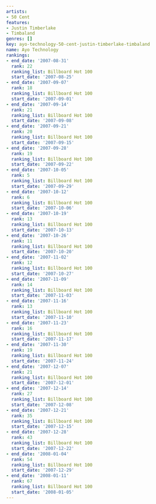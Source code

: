 ```yaml
---
artists:
- 50 Cent
features:
- Justin Timberlake
- Timbaland
genres: []
key: ayo-technology-50-cent-justin-timberlake-timbaland
name: Ayo Technology
rankings:
- end_date: '2007-08-31'
  rank: 22
  ranking_list: Billboard Hot 100
  start_date: '2007-08-25'
- end_date: '2007-09-07'
  rank: 18
  ranking_list: Billboard Hot 100
  start_date: '2007-09-01'
- end_date: '2007-09-14'
  rank: 21
  ranking_list: Billboard Hot 100
  start_date: '2007-09-08'
- end_date: '2007-09-21'
  rank: 20
  ranking_list: Billboard Hot 100
  start_date: '2007-09-15'
- end_date: '2007-09-28'
  rank: 19
  ranking_list: Billboard Hot 100
  start_date: '2007-09-22'
- end_date: '2007-10-05'
  rank: 5
  ranking_list: Billboard Hot 100
  start_date: '2007-09-29'
- end_date: '2007-10-12'
  rank: 6
  ranking_list: Billboard Hot 100
  start_date: '2007-10-06'
- end_date: '2007-10-19'
  rank: 13
  ranking_list: Billboard Hot 100
  start_date: '2007-10-13'
- end_date: '2007-10-26'
  rank: 11
  ranking_list: Billboard Hot 100
  start_date: '2007-10-20'
- end_date: '2007-11-02'
  rank: 12
  ranking_list: Billboard Hot 100
  start_date: '2007-10-27'
- end_date: '2007-11-09'
  rank: 14
  ranking_list: Billboard Hot 100
  start_date: '2007-11-03'
- end_date: '2007-11-16'
  rank: 13
  ranking_list: Billboard Hot 100
  start_date: '2007-11-10'
- end_date: '2007-11-23'
  rank: 16
  ranking_list: Billboard Hot 100
  start_date: '2007-11-17'
- end_date: '2007-11-30'
  rank: 19
  ranking_list: Billboard Hot 100
  start_date: '2007-11-24'
- end_date: '2007-12-07'
  rank: 21
  ranking_list: Billboard Hot 100
  start_date: '2007-12-01'
- end_date: '2007-12-14'
  rank: 27
  ranking_list: Billboard Hot 100
  start_date: '2007-12-08'
- end_date: '2007-12-21'
  rank: 35
  ranking_list: Billboard Hot 100
  start_date: '2007-12-15'
- end_date: '2007-12-28'
  rank: 43
  ranking_list: Billboard Hot 100
  start_date: '2007-12-22'
- end_date: '2008-01-04'
  rank: 54
  ranking_list: Billboard Hot 100
  start_date: '2007-12-29'
- end_date: '2008-01-11'
  rank: 67
  ranking_list: Billboard Hot 100
  start_date: '2008-01-05'
---
```



